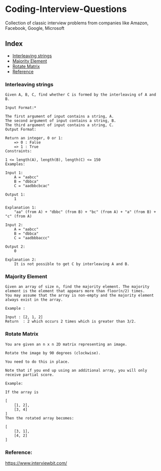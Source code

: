 # Coding-Interview-Questions


Collection of classic interview problems from companies like Amazon, Facebook, Google, Microsoft

## Index
- [Interleaving strings](#interleaving-strings)
- [Majority Element](#majority-element)
- [Rotate Matrix](#rotate-matrix)
- [Reference](#reference)


### Interleaving strings

```plain
Given A, B, C, find whether C is formed by the interleaving of A and B.

Input Format:*

The first argument of input contains a string, A.
The second argument of input contains a string, B.
The third argument of input contains a string, C.
Output Format:

Return an integer, 0 or 1:
    => 0 : False
    => 1 : True
Constraints:

1 <= length(A), length(B), length(C) <= 150
Examples:

Input 1:
    A = "aabcc"
    B = "dbbca"
    C = "aadbbcbcac"

Output 1:
    1
    
Explanation 1:
    "aa" (from A) + "dbbc" (from B) + "bc" (from A) + "a" (from B) + "c" (from A)

Input 2:
    A = "aabcc"
    B = "dbbca"
    C = "aadbbbaccc"

Output 2:
    0

Explanation 2:
    It is not possible to get C by interleaving A and B.
```

### Majority Element

```plain
Given an array of size n, find the majority element. The majority element is the element that appears more than floor(n/2) times.
You may assume that the array is non-empty and the majority element always exist in the array.

Example :

Input : [2, 1, 2]
Return  : 2 which occurs 2 times which is greater than 3/2.
```

### Rotate Matrix

```plain
You are given an n x n 2D matrix representing an image.

Rotate the image by 90 degrees (clockwise).

You need to do this in place.

Note that if you end up using an additional array, you will only receive partial score.

Example:

If the array is

[
    [1, 2],
    [3, 4]
]
Then the rotated array becomes:

[
    [3, 1],
    [4, 2]
]
```

### Reference:

https://www.interviewbit.com/


